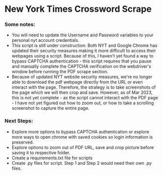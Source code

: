 # New York Times Crossword Scrape 

### Some notes: 
  - You will need to update the Username and Password variables to your personal nyt account credentials.
  - This script is still under construction. Both NYT and Google Chrome has updated their security measures making it more difficult to access their webpages using a script. Because of this, I haven't yet found a way to bypass CAPTCHA authentication - this script requires that you pause and manually complete the CAPTCHA verification on the webdriver's window before running the PDF scrape section. 
  - Because of updated NYT website security measures, we're no longer able to download the pdf webpage directly from the URL or even interact with the page. Therefore, the strategy is to take screenshots of the page which we will then crop and save. However, as of Mar 2023, this is not yet complete - as the script cannot interact with the PDF page - I have not yet figured out how to zoom out, or how to take a scrolling screenshot to capture the entire page. 

### Next Steps: 
  - Explore more options to bypass CAPTCHA authentication or explore more ways to open chrome with saved cookies so login information is preserved. 
  - Explore options to zoom out of PDF URL, save and crop picture before saving it to respective folder.
  - Create a requirements.txt file for scripts
  - Create .py files for script. Step 1 and Step 2 would need their own .py files. 
